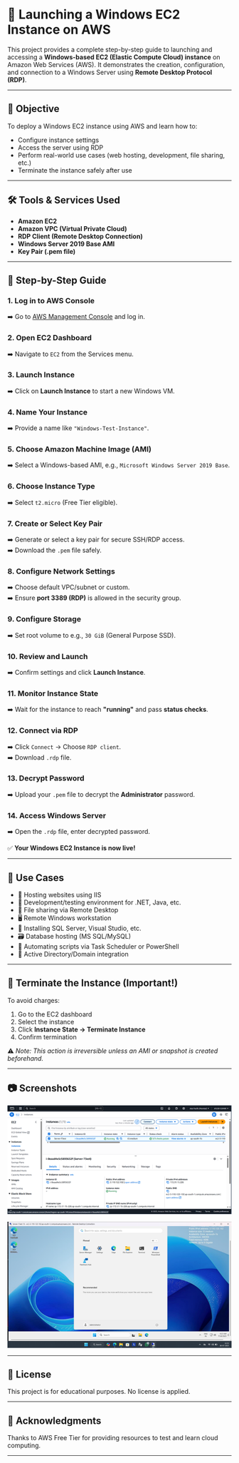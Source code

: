 # 🚀 Launching a Windows EC2 Instance on AWS

This project provides a complete step-by-step guide to launching and accessing a **Windows-based EC2 (Elastic Compute Cloud) instance** on Amazon Web Services (AWS). It demonstrates the creation, configuration, and connection to a Windows Server using **Remote Desktop Protocol (RDP)**.

---

## 📌 Objective

To deploy a Windows EC2 instance using AWS and learn how to:
- Configure instance settings
- Access the server using RDP
- Perform real-world use cases (web hosting, development, file sharing, etc.)
- Terminate the instance safely after use

---

## 🛠️ Tools & Services Used

- **Amazon EC2**
- **Amazon VPC (Virtual Private Cloud)**
- **RDP Client (Remote Desktop Connection)**
- **Windows Server 2019 Base AMI**
- **Key Pair (.pem file)**

---

## 📘 Step-by-Step Guide

### 1. Log in to AWS Console  
➡️ Go to [AWS Management Console](https://aws.amazon.com/console/) and log in.

### 2. Open EC2 Dashboard  
➡️ Navigate to `EC2` from the Services menu.

### 3. Launch Instance  
➡️ Click on **Launch Instance** to start a new Windows VM.

### 4. Name Your Instance  
➡️ Provide a name like `"Windows-Test-Instance"`.

### 5. Choose Amazon Machine Image (AMI)  
➡️ Select a Windows-based AMI, e.g., `Microsoft Windows Server 2019 Base`.

### 6. Choose Instance Type  
➡️ Select `t2.micro` (Free Tier eligible).

### 7. Create or Select Key Pair  
➡️ Generate or select a key pair for secure SSH/RDP access.  
➡️ Download the `.pem` file safely.

### 8. Configure Network Settings  
➡️ Choose default VPC/subnet or custom.  
➡️ Ensure **port 3389 (RDP)** is allowed in the security group.

### 9. Configure Storage  
➡️ Set root volume to e.g., `30 GiB` (General Purpose SSD).

### 10. Review and Launch  
➡️ Confirm settings and click **Launch Instance**.

### 11. Monitor Instance State  
➡️ Wait for the instance to reach **"running"** and pass **status checks**.

### 12. Connect via RDP  
➡️ Click `Connect` → Choose `RDP client`.  
➡️ Download `.rdp` file.

### 13. Decrypt Password  
➡️ Upload your `.pem` file to decrypt the **Administrator** password.

### 14. Access Windows Server  
➡️ Open the `.rdp` file, enter decrypted password.

✅ **Your Windows EC2 Instance is now live!**

---

## 🧠 Use Cases

- 💼 Hosting websites using IIS
- 🧪 Development/testing environment for .NET, Java, etc.
- 📂 File sharing via Remote Desktop
- 🖥️ Remote Windows workstation
- 🔐 Installing SQL Server, Visual Studio, etc.
- 🗃️ Database hosting (MS SQL/MySQL)
- 🔄 Automating scripts via Task Scheduler or PowerShell
- 🧷 Active Directory/Domain integration

---

## 🧹 Terminate the Instance (Important!)

To avoid charges:

1. Go to the EC2 dashboard  
2. Select the instance  
3. Click **Instance State → Terminate Instance**  
4. Confirm termination

⚠️ *Note: This action is irreversible unless an AMI or snapshot is created beforehand.*

---

## 📷 Screenshots

![Running instance](Screenshot/Picture2.png)

![Final](Screenshot/final.png)


---

## 📄 License

This project is for educational purposes. No license is applied.

---

## 🙌 Acknowledgments

Thanks to AWS Free Tier for providing resources to test and learn cloud computing.

---

